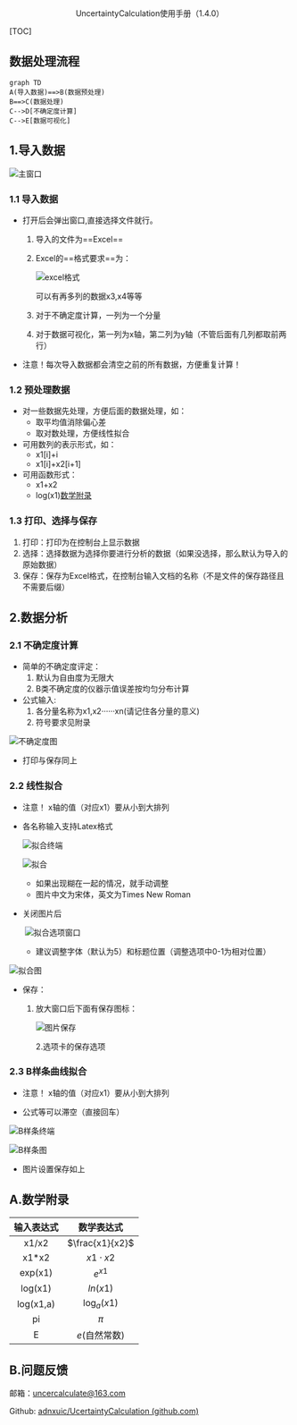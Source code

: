 <center>UncertaintyCalculation使用手册（1.4.0）</center>



[TOC]

<div style="page-break-after: always;"></div>

## 数据处理流程

~~~ mermaid
graph TD
A(导入数据)==>B(数据预处理)
B==>C(数据处理)
C-->D[不确定度计算]
C-->E[数据可视化]
~~~

<div style="page-break-after: always;"></div>

## 1.导入数据

![主窗口](/picture/main_window.png)

### 1.1 导入数据



* 打开后会弹出窗口,直接选择文件就行。

  1. 导入的文件为==Excel==

  2. Excel的==格式要求==为：

     ![excel格式](/picture/excel.png)

     可以有再多列的数据x3,x4等等

  3. 对于不确定度计算，一列为一个分量

  4. 对于数据可视化，第一列为x轴，第二列为y轴（不管后面有几列都取前两行）

* 注意！每次导入数据都会清空之前的所有数据，方便重复计算！



### 1.2 预处理数据



* 对一些数据先处理，方便后面的数据处理，如：
  * 取平均值消除偏心差
  * 取对数处理，方便线性拟合
* 可用数列的表示形式，如：
  * x1[i]+i
  * x1[i]+x2[i+1]
* 可用函数形式：
  * x1+x2
  * log(x1)[数学附录](#数学附录)



### 1.3 打印、选择与保存



1. 打印：打印为在控制台上显示数据
2. 选择：选择数据为选择你要进行分析的数据（如果没选择，那么默认为导入的原始数据）
3. 保存：保存为Excel格式，在控制台输入文档的名称（不是文件的保存路径且不需要后缀）



## 2.数据分析

### 2.1 不确定度计算

* 简单的不确定度评定：
  1. 默认为自由度为无限大
  2. B类不确定度的仪器示值误差按均匀分布计算
* 公式输入:
  1. 各分量名称为x1,x2······xn(请记住各分量的意义)
  2. 符号要求见附录

![不确定度图](/picture/uc.png)

* 打印与保存同上

  

### 2.2 线性拟合

* 注意！ x轴的值（对应x1）要从小到大排列

* 各名称输入支持Latex格式

  ![拟合终端](/picture/fit1.png)

  ![拟合](/picture/fit2.png)

  *  如果出现糊在一起的情况，就手动调整
  *  图片中文为宋体，英文为Times New Roman

* 关闭图片后

  ​	![拟合选项窗口](/picture/fitwindow.png)

  * 建议调整字体（默认为5）和标题位置（调整选项中0-1为相对位置）

![拟合图](/picture/fit_picture.png)

* 保存：

  1. 放大窗口后下面有保存图标：

     ![图片保存](/picture/save.png)

     2.选项卡的保存选项

### 2.3 B样条曲线拟合

* 注意！ x轴的值（对应x1）要从小到大排列

* 公式等可以滞空（直接回车）

![B样条终端](/picture/B1.png)

![B样条图](/picture/B2.png)

* 图片设置保存如上



<div style="page-break-after: always;"></div>

## A.数学附录

| 输入表达式 |   数学表达式    |
| :--------: | :-------------: |
|   x1/x2    | $\frac{x1}{x2}$ |
|   x1*x2    |  $x1 \cdot x2$  |
|  exp(x1)   |    $e^{x1}$     |
|  log(x1)   |    $ln(x1)$     |
| log(x1,a)  |  $\log_a(x1)$   |
|     pi     |      $\pi$      |
|     E      |  $e$(自然常数)  |



##  B.问题反馈

邮箱：uncercalculate@163.com

Github: [adnxuic/UcertaintyCalculation (github.com)](https://github.com/adnxuic/UcertaintyCalculation)
